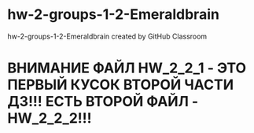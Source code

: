 # hw-2-groups-1-2-Emeraldbrain
hw-2-groups-1-2-Emeraldbrain created by GitHub Classroom
# ВНИМАНИЕ ФАЙЛ HW_2_2_1 - ЭТО ПЕРВЫЙ КУСОК ВТОРОЙ ЧАСТИ ДЗ!!! ЕСТЬ ВТОРОЙ ФАЙЛ - HW_2_2_2!!!
